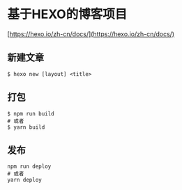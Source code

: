 # 基于HEXO的博客项目
[https://hexo.io/zh-cn/docs/](https://hexo.io/zh-cn/docs/)

## 新建文章
```shell
$ hexo new [layout] <title>
```

## 打包
```shell
$ npm run build
# 或者
$ yarn build
```

## 发布
```shell
npm run deploy
# 或者
yarn deploy
```